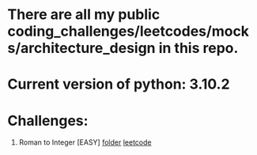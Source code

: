 # There are all my public coding_challenges/leetcodes/mocks/architecture_design in this repo.

# Current version of python: 3.10.2

# Challenges:
1. Roman to Integer [EASY] [folder](https://github.com/Ledaryy/challenges/tree/master/leetcode/1)  [leetcode](https://leetcode.com/problems/roman-to-integer/)
